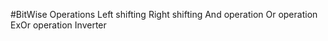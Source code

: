 #BitWise Operations
Left shifting
Right shifting
And operation
Or operation
ExOr operation
Inverter
